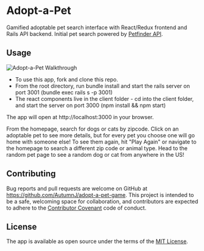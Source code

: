 # Adopt-a-Pet

Gamified adoptable pet search interface with React/Redux frontend and Rails API backend. Initial pet search powered by [Petfinder API](https://www.petfinder.com/developers/api-docs). 

## Usage

![Adopt-a-Pet Walkthrough](./public/walkthrough.gif)

* To use this app, fork and clone this repo.
* From the root directory, run bundle install and start the rails server on port 3001 (bundle exec rails s -p 3001)
* The react components live in the client folder - cd into the client folder, and start the server on port 3000 (npm install && npm start)

The app will open at http://localhost:3000 in your browser. 

From the homepage, search for dogs or cats by zipcode. Click on an adoptable pet to see more details, but for every pet you choose one will go home with someone else! To see them again, hit "Play Again" or navigate to the homepage to search a different zip code or animal type. Head to the random pet page to see a random dog or cat from anywhere in the US!

## Contributing

Bug reports and pull requests are welcome on GitHub at https://github.com/AutumnJ/adopt-a-pet-game. This project is intended to be a safe, welcoming space for collaboration, and contributors are expected to adhere to the [Contributor Covenant](http://contributor-covenant.org) code of conduct.

## License

The app is available as open source under the terms of the [MIT License](https://github.com/AutumnJ/adopt-a-pet-game/blob/master/LICENSE.md).
